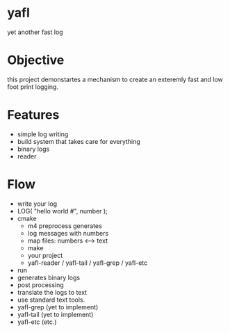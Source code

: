 # yafl
yet another fast log
# Objective
this project demonstartes a mechanism to create an exteremly fast and low foot print logging.
# Features
* simple log writing
* build system that takes care for everything
* binary logs
* reader
# Flow
* write your log
 * LOG( "hello world #", number );
* cmake
  * m4 preprocess generates
   * log messages with numbers
   * map files: numbers <--> text   
  * make
   * your project
   * yafl-reader / yafl-tail / yafl-grep / yafl-etc
 * run
  * generates binary logs
 * post processing
  * translate the logs to text
   * use standard text tools.
  * yafl-grep (yet to implement)
  * yafl-tail (yet to implement)
  * yafl-etc (etc.)
